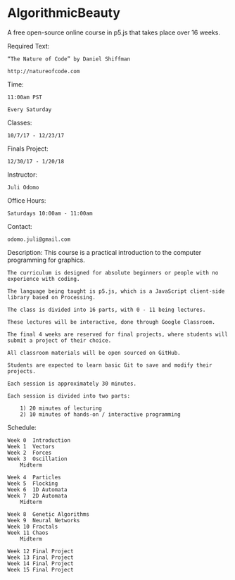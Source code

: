 # AlgorithmicBeauty
A free open-source online course in p5.js that takes place over 16 weeks.

Required Text:

	“The Nature of Code” by Daniel Shiffman
	
	http://natureofcode.com

Time:

	11:00am PST
	
	Every Saturday

Classes:

	10/7/17 - 12/23/17
	
Finals Project:

	12/30/17 - 1/20/18

Instructor:

	Juli Odomo
Office Hours:

	Saturdays 10:00am - 11:00am
Contact:

	odomo.juli@gmail.com

Description:
	This course is a practical introduction to the computer programming for graphics. 
	
	The curriculum is designed for absolute beginners or people with no experience with coding.
	
	The language being taught is p5.js, which is a JavaScript client-side library based on Processing.
	
	The class is divided into 16 parts, with 0 - 11 being lectures.
	
	These lectures will be interactive, done through Google Classroom.
	
	The final 4 weeks are reserved for final projects, where students will submit a project of their choice.
	
	All classroom materials will be open sourced on GitHub.
	
	Students are expected to learn basic Git to save and modify their projects.
	
	Each session is approximately 30 minutes.
	
	Each session is divided into two parts:

		1) 20 minutes of lecturing
		2) 10 minutes of hands-on / interactive programming

Schedule:

	Week 0	Introduction
	Week 1	Vectors
	Week 2	Forces
	Week 3	Oscillation
		Midterm

	Week 4	Particles
	Week 5	Flocking
	Week 6	1D Automata
	Week 7	2D Automata
		Midterm

	Week 8	Genetic Algorithms
	Week 9	Neural Networks
	Week 10	Fractals
	Week 11	Chaos
		Midterm

	Week 12	Final Project
	Week 13	Final Project
	Week 14	Final Project
	Week 15	Final Project

